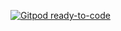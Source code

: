 [![Gitpod ready-to-code](https://img.shields.io/badge/Gitpod-ready--to--code-blue?logo=gitpod)](https://gitpod.io/#https://github.com/Forderverein-AXA-Panz/forderverein-axa-panz.github.io)